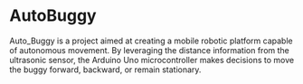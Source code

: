 # AutoBuggy
Auto_Buggy is a project aimed at creating a mobile robotic platform capable of autonomous movement. By leveraging the distance information from the ultrasonic sensor, the Arduino Uno microcontroller makes decisions to move the buggy forward, backward, or remain stationary. 
